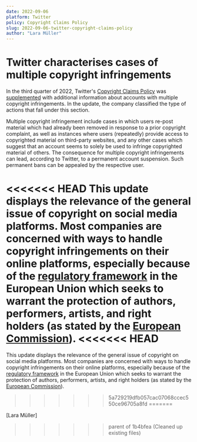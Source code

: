 ```yaml
---
date: 2022-09-06
platform: Twitter
policy: Copyright Claims Policy
slug: 2022-09-06-twitter-copyright-claims-policy
author: "Lara Müller"
---
```

# Twitter characterises cases of multiple copyright infringements

In the third quarter of 2022, Twitter's [Copyright Claims Policy](https://help.twitter.com/en/rules-and-policies/copyright-policy) was [supplemented](https://github.com/OpenTermsArchive/pga-versions/commit/e3d40443409007053d0105d25959233d05cdf397%20) with additional information about accounts with multiple copyright infringements. In the update, the company classified the type of actions that fall under this section.

Multiple copyright infringement include cases in which users re-post material which had already been removed in response to a prior copyright complaint, as well as instances where users (repeatedly) provide access to copyrighted material on third-party websites, and any other cases which suggest that an account seems to solely be used to infringe copyrighted material of others. The consequence for multiple copyright infringements can lead, according to Twitter, to a permanent account suspension. Such permanent bans can be appealed by the respective user.

<<<<<<< HEAD
This update displays the relevance of the general issue of copyright on social media platforms. Most companies are concerned with ways to handle copyright infringements on their online platforms, especially because of the [regulatory framework](https://digital-strategy.ec.europa.eu/en/policies/copyright-legislation) in the European Union which seeks to warrant the protection of authors, performers, artists, and right holders (as stated by the [European Commission](https://digital-strategy.ec.europa.eu/en/policies/copyright)).
<<<<<<< HEAD
=======
This update displays the relevance of the general issue of copyright on social media platforms. Most companies are concerned with ways to handle copyright infringements on their online platforms, especially because of the [regulatory framework](https://digital-strategy.ec.europa.eu/en/policies/copyright-legislation) in the European Union which seeks to warrant the protection of authors, performers, artists, and right holders (as stated by the [European Commission](https://digital-strategy.ec.europa.eu/en/policies/copyright)).
>>>>>>> 5a729219dfb057cac07068ccec550ce96705a8fd
=======

[Lara Müller]
>>>>>>> parent of 1b4bfea (Cleaned up existing files)
